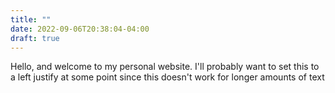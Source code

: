 ```yaml
---
title: ""
date: 2022-09-06T20:38:04-04:00
draft: true
---
```


Hello, and welcome to my personal website. I'll probably want to set this to a left justify at some point since this doesn't work for longer amounts of text